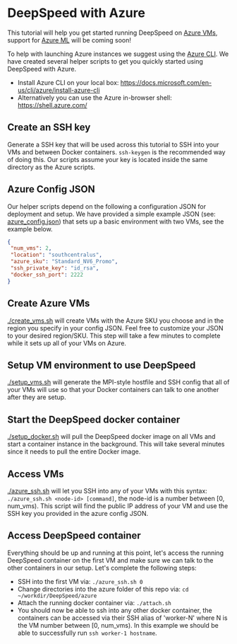 # DeepSpeed with Azure

This tutorial will help you get started running DeepSpeed on [Azure VMs](https://azure.microsoft.com/en-us/services/virtual-machines/), support for [Azure ML](https://azure.microsoft.com/en-us/services/machine-learning/) will be coming soon!

To help with launching Azure instances we suggest using the [Azure CLI](https://docs.microsoft.com/en-us/cli/azure/?view=azure-cli-latest). We have created several helper scripts to get you quickly started using DeepSpeed with Azure.
 * Install Azure CLI on your local box: https://docs.microsoft.com/en-us/cli/azure/install-azure-cli
 * Alternatively you can use the Azure in-browser shell: https://shell.azure.com/

 ## Create an SSH key
 Generate a SSH key that will be used across this tutorial to SSH into your VMs and between Docker containers. `ssh-keygen` is the recommended way of doing this. Our scripts assume your key is located inside the same directory as the Azure scripts.

 ## Azure Config JSON
 Our helper scripts depend on the following a configuration JSON for deployment and setup. We have provided a simple example JSON (see: [azure_config.json](azure_config.json)) that sets up a basic environment with two VMs, see the example below.
 ```json
{
  "num_vms": 2,
  "location": "southcentralus",
  "azure_sku": "Standard_NV6_Promo",
  "ssh_private_key": "id_rsa",
  "docker_ssh_port": 2222
}
 ```

 ## Create Azure VMs
 [./create_vms.sh](create_vms.sh) will create VMs with the Azure SKU you choose and in the region you specify in your config JSON. Feel free to customize your JSON to your desired region/SKU. This step will take a few minutes to complete while it sets up all of your VMs on Azure.

 ## Setup VM environment to use DeepSpeed
 [./setup_vms.sh](setup_vms.sh) will generate the MPI-style hostfile and SSH config that all of your VMs will use so that your Docker containers can talk to one another after they are setup.

 ## Start the DeepSpeed docker container
 [./setup_docker.sh](setup_docker.sh) will pull the DeepSpeed docker image on all VMs and start a container instance in the background. This will take several minutes since it needs to pull the entire Docker image.

 ## Access VMs
 [./azure_ssh.sh](azure_ssh.sh) will let you SSH into any of your VMs with this syntax: `./azure_ssh.sh <node-id> [command]`, the node-id is a number between [0, num_vms). This script will find the public IP address of your VM and use the SSH key you provided in the azure config JSON.

## Access DeepSpeed container
Everything should be up and running at this point, let's access the running DeepSpeed container on the first VM and make sure we can talk to the other containers in our setup. Let's complete the following steps:

 * SSH into the first VM via: `./azure_ssh.sh 0`
 * Change directories into the azure folder of this repo via: `cd ~/workdir/DeepSpeed/azure`
 * Attach the running docker container via: `./attach.sh`
 * You should now be able to ssh into any other docker container, the containers can be accessed via their SSH alias of 'worker-N' where N is the VM number between [0, num_vms). In this example we should be able to successfully run `ssh worker-1 hostname`.
